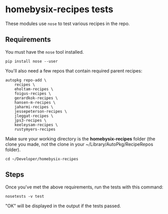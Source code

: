 # homebysix-recipes tests

These modules use `nose` to test various recipes in the repo.

## Requirements

You must have the `nose` tool installed.

    pip install nose --user

You'll also need a few repos that contain required parent recipes:

    autopkg repo-add \
        recipes \
        eholtam-recipes \
        foigus-recipes \
        gerardkok-recipes \
        hansen-m-recipes \
        jaharmi-recipes \
        jessepeterson-recipes \
        jleggat-recipes \
        jps3-recipes \
        keeleysam-recipes \
        rustymyers-recipes

Make sure your working directory is the __homebysix-recipes__ folder (the clone you made, not the clone in your ~/Library/AutoPkg/RecipeRepos folder).

    cd ~/Developer/homebysix-recipes

## Steps

Once you've met the above requirements, run the tests with this command:

    nosetests -v test

"OK" will be displayed in the output if the tests passed.
